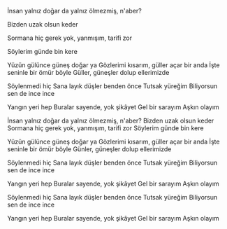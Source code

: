 İnsan yalnız doğar da yalnız ölmezmiş, n'aber?

Bizden uzak olsun keder

Sormana hiç gerek yok, yanmışım, tarifi zor

Söylerim günde bin kere

Yüzün gülünce güneş doğar ya
Gözlerimi kısarım, güller açar bir anda
İşte seninle bir ömür böyle
Güller, güneşler dolup ellerimizde

Söylenmedi hiç
Sana layık düşler benden önce
Tutsak yüreğim
Biliyorsun sen de ince ince

Yangın yeri hep
Buralar sayende, yok şikâyet
Gel bir sarayım
Aşkın olayım

İnsan yalnız doğar da yalnız ölmezmiş, n'aber?
Bizden uzak olsun keder
Sormana hiç gerek yok, yanmışım, tarifi zor
Söylerim günde bin kere

Yüzün gülünce güneş doğar ya
Gözlerimi kısarım, güller açar bir anda
İşte seninle bir ömür böyle
Günler, güneşler dolup ellerimizde

Söylenmedi hiç
Sana layık düşler benden önce
Tutsak yüreğim
Biliyorsun sen de ince ince

Yangın yeri hep
Buralar sayende, yok şikâyet
Gel bir sarayım
Aşkın olayım

Söylenmedi hiç
Sana layık düşler benden önce
Tutsak yüreğim
Biliyorsun sen de ince ince

Yangın yeri hep
Buralar sayende, yok şikâyet
Gel bir sarayım
Aşkın olayım
